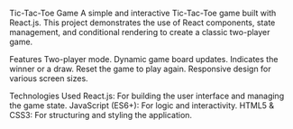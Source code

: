 Tic-Tac-Toe Game
A simple and interactive Tic-Tac-Toe game built with React.js. This project demonstrates the use of React components, state management, and conditional rendering to create a classic two-player game.

Features
Two-player mode.
Dynamic game board updates.
Indicates the winner or a draw.
Reset the game to play again.
Responsive design for various screen sizes.

Technologies Used
React.js: For building the user interface and managing the game state.
JavaScript (ES6+): For logic and interactivity.
HTML5 & CSS3: For structuring and styling the application.
